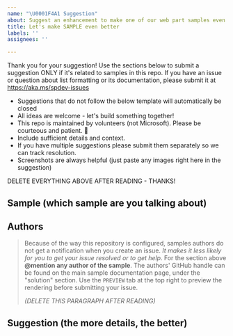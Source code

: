 ```yaml
---
name: "\U0001F4A1 Suggestion"
about: Suggest an enhancement to make one of our web part samples even better
title: Let's make SAMPLE even better
labels: ''
assignees: ''

---
```


Thank you for your suggestion! Use the sections below to submit a suggestion ONLY if it's related to samples in this repo. If you have an issue or question about list formatting or its documentation, please submit it at https://aka.ms/spdev-issues

- Suggestions that do not follow the below template will automatically be closed
- All ideas are welcome - let's build something together!
- This repo is maintained by volunteers (not Microsoft). Please be courteous and patient. 🙂
- Include sufficient details and context.
- If you have multiple suggestions please submit them separately so we can track resolution.
- Screenshots are always helpful (just paste any images right here in the suggestion)

DELETE EVERYTHING ABOVE AFTER READING - THANKS!

## Sample (which sample are you talking about)


## Authors

> Because of the way this repository is configured, samples authors do not get a notification when you create an issue. *It makes it less likely for you to get your issue resolved or to get help*. For the section above **@mention any author of the sample**. The authors' GitHub handle can be found on the main sample documentation page, under the "solution" section. Use the `PREVIEW` tab at the top right to preview the rendering before submitting your issue.
> 
> _(DELETE THIS PARAGRAPH AFTER READING)_

## Suggestion (the more details, the better)
